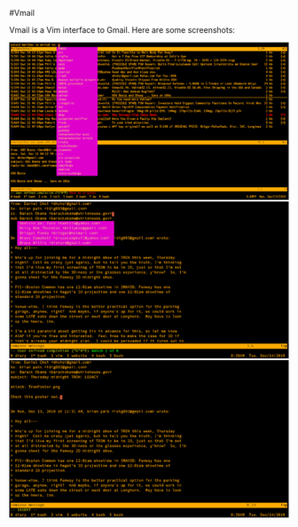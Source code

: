 #Vmail

Vmail is a Vim interface to Gmail. Here are some screenshots:

<a href="images-vmail/1.png" rel="lightbox[screens]"><img src="images-vmail/1.png" /></a>
<a href="images-vmail/autocomplete.png" rel="lightbox[screens]"><img src="images-vmail/autocomplete.png" /></a>
<a href="images-vmail/attach.png" rel="lightbox[screens]"><img src="images-vmail/attach.png" /></a>



